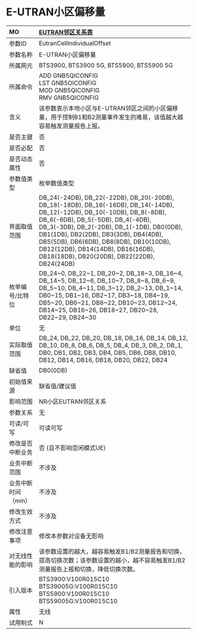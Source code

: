 # E-UTRAN小区偏移量<table><thread><tr><th align = "left">MO</th><th align = "left"><a href = "index.html#E-UTRAN小区偏移量-6">EUTRAN邻区关系表</a></td></tr></thread><tbody><tr><td>参数ID</td><td>EutranCellIndividualOffset</td></tr><tr><td>参数名称</td><td>E-UTRAN小区偏移量</td></tr><tr><td>所属网元</td><td>BTS3900, BTS3900 5G, BTS5900, BTS5900 5G</td></tr><tr><td>所属命令</td><td>ADD GNB5QICONFIG<br>LST GNB5OICONFIG<br>MOD GNB5QICONFIG<br>RMV GNB5QICONFIG</td></tr><tr><td>含义</td><td>该参数表示本地小区与E-UTRAN邻区之间的小区偏移量，用于控制B1和B2测量事件发生的难易，该值越大越容易触发测量报告上报。</td></tr><tr><td>是否主键</td><td>否</td></tr><tr><td>是否必配</td><td>否</td></tr><tr><td>是否动态属性</td><td>否</td></tr><tr><td>参数值类型</td><td>枚举数值类型</td></tr><tr><td>界面取值范围</td><td>DB_24(-24DB), DB_22(-22DB), DB_20(-20DB), DB_18(-18DB), DB_16(-16DB), DB_14(-14DB), DB_12(-12DB), DB_10(-10DB), DB_8(-8DB), DB_6(-6DB), DB_5(-5DB), DB_4(-4DB), DB_3(-3DB), DB_2(-2DB), DB_1(-1DB), DB0(0DB), DB1(1DB), DB2(2DB), DB3(3DB), DB4(4DB), DB5(5DB), DB6(6DB), DB8(8DB), DB10(10DB), DB12(12DB), DB14(14DB), DB16(16DB), DB18(18DB), DB20(20DB), DB22(22DB), DB24(24DB)</td></tr><tr><td>枚举编号/比特位</td><td>DB_24~0, DB_22~1, DB_20~2, DB_18~3, DB_16~4, DB_14~5, DB_12~6, DB_10~7, DB_8~8, DB_6~9, DB_5~10, DB_4~11, DB_3~12, DB_2~13, DB_1~14, DB0~15, DB1~16, DB2~17, DB3~18, DB4~19, DB5~20, DB6~21, DB8~22, DB10~23, DB12~24, DB14~25, DB16~26, DB18~27, DB20~28, DB22~29, DB24~30</td></tr><tr><td>单位</td><td>无</td></tr><tr><td>实际取值范围</td><td>DB_24, DB_22, DB_20, DB_18, DB_16, DB_14, DB_12, DB_10, DB_8, DB_6, DB_5, DB_4, DB_3, DB_2, DB_1, DB0, DB1, DB2, DB3, DB4, DB5, DB6, DB8, DB10, DB12, DB14, DB16, DB18, DB20, DB22, DB24</td></tr><tr><td>缺省值</td><td>DB0(0DB)</td></tr><tr><td>初始值来源</td><td>缺省值/建议值</td></tr><tr><td>影响范围</td><td>NR小区EUTRAN邻区关系</td></tr><tr><td>参数关系</td><td>无</td></tr><tr><td>可读/可写</td><td>可读可写</td></tr><tr><td>修改是否中断业务</td><td>否 (且不影响空闲模式UE)</td></tr><tr><td>业务中断范围</td><td>不涉及</td></tr><tr><td>业务中断时间（min）</td><td>不涉及</td></tr><tr><td>修改生效方式</td><td>不涉及</td></tr><tr><td>修改注意事项</td><td>修改本参数对设备无影响</td></tr><tr><td>对无线性能的影响</td><td>该参数设置的越大，越容易触发B1/B2测量报告和切换，提高切换次数；该参数设置的越小，越不容易触发B1/B2测量报告上报和切换，降低切换次数。</td></tr><tr><td>引入版本</td><td>BTS3900:V100R015C10<br>BTS39005G:V100R015C10<br>BTS5900:V100R015C10<br>BTS59005G:V100R015C10</td></tr><tr><td>属性</td><td>无线</td></tr><tr><td>试用制式</td><td>N</td></tr></tbody></table>